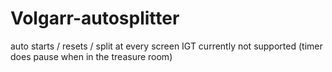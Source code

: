 # Volgarr-autosplitter
auto starts / resets / split at every screen
IGT currently not supported (timer does pause when in the treasure room)
